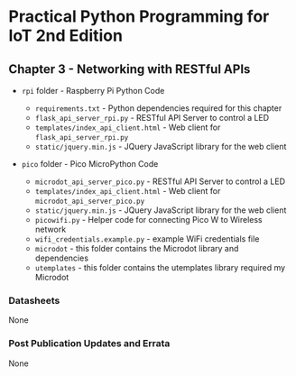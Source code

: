 # Practical Python Programming for IoT 2nd Edition

## Chapter 3 - Networking with RESTful APIs

* `rpi` folder - Raspberry Pi Python Code

  * `requirements.txt` - Python dependencies required for this chapter
  * `flask_api_server_rpi.py` - RESTful API Server to control a LED
  * `templates/index_api_client.html` - Web client for `flask_api_server_rpi.py`
  * `static/jquery.min.js` - JQuery JavaScript library for the web client

* `pico` folder - Pico MicroPython Code

  * `microdot_api_server_pico.py` - RESTful API Server to control a LED
  * `templates/index_api_client.html` - Web client for `microdot_api_server_pico.py`
  * `static/jquery.min.js` - JQuery JavaScript library for the web client
  * `picowifi.py` - Helper code for connecting Pico W to Wireless network
  * `wifi_credentials.example.py` - example WiFi credentials file
  * `microdot` - this folder contains the Microdot library and dependencies
  * `utemplates` - this folder contains the utemplates library required my Microdot

### Datasheets

None

### Post Publication Updates and Errata

None
